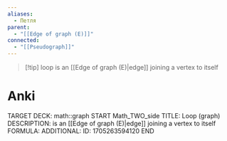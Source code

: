 ```yaml
---
aliases:
  - Петля
parent:
  - "[[Edge of graph (E)]]"
connected:
  - "[[Pseudograph]]"
---
```


> [!tip] loop
is an [[Edge of graph (E)|edge]]  joining a vertex to itself

# Anki
TARGET DECK: math::graph
START
Math_TWO_side
TITLE: Loop (graph)
DESCRIPTION: is an [[Edge of graph (E)|edge]]  joining a vertex to itself
FORMULA: 
ADDITIONAL:
ID: 1705263594120
END











